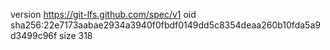 version https://git-lfs.github.com/spec/v1
oid sha256:22e7173aabae2934a3940f0fbdf0149dd5c8354deaa260b10fda5a9d3499c96f
size 318
